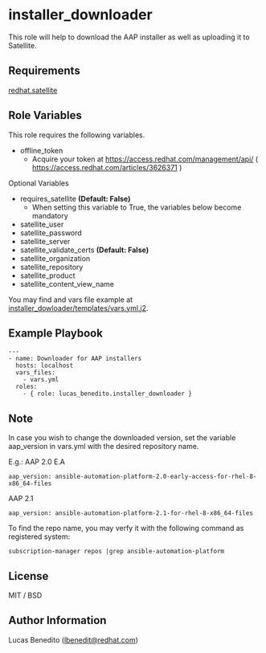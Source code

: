 installer_downloader
=========

This role will help to download the AAP installer as well as uploading it to Satellite.


Requirements
--------------
[redhat.satellite](https://console.redhat.com/ansible/automation-hub/repo/published/redhat/satellite)

Role Variables
--------------
This role requires the following variables.
  - offline_token
    - Acquire your token at https://access.redhat.com/management/api/  ( https://access.redhat.com/articles/3626371 )

Optional Variables
  - requires_satellite **(Default: False)**
    - When setting this variable to True, the variables below become mandatory
  - satellite_user
  - satellite_password
  - satellite_server
  - satellite_validate_certs **(Default: False)**
  - satellite_organization
  - satellite_repository
  - satellite_product
  - satellite_content_view_name

You may find and vars file example at [installer_dowloader/templates/vars.yml.j2](https://github.com/lucas-benedito/installer_dowloader/blob/master/templates/vars.yml.j2).

Example Playbook
----------------
~~~
---
- name: Downloader for AAP installers
  hosts: localhost
  vars_files:
    - vars.yml
  roles:
    - { role: lucas_benedito.installer_downloader }
~~~

Note
----------------
In case you wish to change the downloaded version, set the variable aap_version in vars.yml with the desired repository name.

E.g.:
AAP 2.0 E.A
~~~
aap_version: ansible-automation-platform-2.0-early-access-for-rhel-8-x86_64-files
~~~

AAP 2.1
~~~
aap_version: ansible-automation-platform-2.1-for-rhel-8-x86_64-files
~~~

To find the repo name, you may verfy it with the following command as registered system:
~~~
subscription-manager repos |grep ansible-automation-platform
~~~

License
-------
MIT / BSD

Author Information
------------------
Lucas Benedito (lbenedit@redhat.com)
